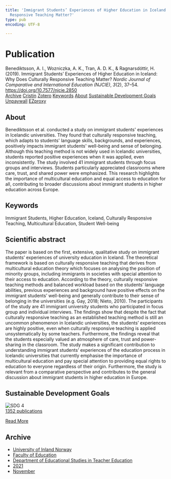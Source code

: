 ```yaml
---
title: 'Immigrant Students’ Experiences of Higher Education in Iceland: Why Does Culturally
  Responsive Teaching Matter?'
type: pub
encoding: UTF-8

---
```

<h1>Publication</h1>
<article id="csl-bib-container-Z442PL3T" class="csl-bib-container">
  <div class="csl-bib-body"> <div class="csl-entry">Benediktsson, A. I., Wozniczka, A. K., Tran, A. D. K., &#38; Ragnarsdóttir, H. (2019). Immigrant Students’ Experiences of Higher Education in Iceland: Why Does Culturally Responsive Teaching Matter? <i>Nordic Journal of Comparative and International Education (NJCIE)</i>, <i>3</i>(2), 37–54. <a href="https://doi.org/10.7577/njcie.2850">https://doi.org/10.7577/njcie.2850</a></div> </div>
  <div class="csl-bib-buttons">
    <a href="#taxonomy-article-Z442PL3T" alt="archive" class="csl-bib-button">Archive</a>
    <a href="https://app.cristin.no/results/show.jsf?id=1951083" alt="Cristin" class="csl-bib-button">Cristin</a>
    <a href="http://zotero.org/groups/5881554/items/Z442PL3T" alt="Zotero" class="csl-bib-button">Zotero</a>
    <a href="#keywords-article-Z442PL3T" alt="keywords" class="csl-bib-button">Keywords</a>
    <a href="#about-article-Z442PL3T" alt="about_pub" class="csl-bib-button">About</a>
    <a href="#sdg-article-Z442PL3T" alt="sdg" class="csl-bib-button">Sustainable Development Goals</a>
    <a href="https://journals.oslomet.no/index.php/nordiccie/article/download/2850/3202" alt="Unpaywall" class="csl-bib-button">Unpaywall</a>
    <a href="https://journals.oslomet.no/index.php/nordiccie/article/download/2850/3202" alt="EZproxy" class="csl-bib-button">EZproxy</a>
  </div>
  <div id="csl-bib-meta-container-Z442PL3T"></div>
</article>
<div id="csl-bib-meta-Z442PL3T" class="csl-bib-meta">
  <article id="about-article-Z442PL3T" class="about_pub-article">
    <h1>About</h1>
    Benediktsson et al. conducted a study on immigrant students' experiences in Icelandic universities. They found that culturally responsive teaching, which adapts to students' language skills, backgrounds, and experiences, positively impacts immigrant students' well-being and sense of belonging. Although this teaching method is not widely used in Icelandic universities, students reported positive experiences when it was applied, even inconsistently. The study involved 41 immigrant students through focus groups and interviews. Students particularly appreciated classrooms where care, trust, and shared power were emphasized. This research highlights the importance of multicultural education and equal access to education for all, contributing to broader discussions about immigrant students in higher education across Europe.
  </article>
  <article id="keywords-article-Z442PL3T" class="keywords-article">
    <h1>Keywords</h1>
    Immigrant Students, Higher Education, Iceland, Culturally Responsive Teaching, Multicultural Education, Student Well-being
  </article>
  <article id="abstract-article-Z442PL3T" class="abstract-article">
    <h1>Scientific abstract</h1>
    The paper is based on the first, extensive, qualitative study on immigrant students’ experiences of university education in Iceland. The theoretical framework is based on culturally responsive teaching that derives from multicultural education theory which focuses on analysing the position of minority groups, including immigrants in societies with special attention to their access to education. According to the theory, culturally responsive teaching methods and balanced workload based on the students’ language abilities, previous experiences and background have positive effects on the immigrant students’ well-being and generally contribute to their sense of belonging in the universities (e.g. Gay, 2018; Nieto, 2010). The participants of the study are 41 immigrant university students who participated in focus group and individual interviews. The findings show that despite the fact that culturally responsive teaching as an established teaching method is still an uncommon phenomenon in Icelandic universities, the students’ experiences are highly positive, even when culturally responsive teaching is applied unsystematically by some teachers. Furthermore, the findings reveal that the students especially valued an atmosphere of care, trust and power-sharing in the classroom. The study makes a significant contribution to understanding immigrant students’ experiences of the education process in Icelandic universities that currently emphasise the importance of multicultural education and pay special attention to providing equal rights to education to everyone regardless of their origin. Furthermore, the study is relevant from a comparative perspective and contributes to the general discussion about immigrant students in higher education in Europe.
  </article>
  <article id="sdg-article-Z442PL3T" class="sdg-article">
    <h1>Sustainable Development Goals</h1>
    <div class="sdg-container"><div id="sdg4" class="sdg">
        <img src="{{< params subfolder >}}images/sdg/sdg04_en.png" class="image" alt="SDG 4">
        <div class="sdg-overlay">
          <a href="/en/archive/?key=?sdg=4#archive" class="sdg-publication-count"><span>1352</span> publications</a>
          <p><a href="https://sdgs.un.org/goals/goal4" class="sdg-read-more">Read More</a></p>
        </div>
      </div></div>
  </article>
  <article id="taxonomy-article-Z442PL3T" class="taxonomy-article">
    <h1>Archive</h1>
    <ul>
      <li>
        <a href="/en/archive/?key=3DCRN523">University of Inland Norway</a>
      </li>
      <li>
        <a href="/en/archive/?key=WYNZA47F">Faculty of Education</a>
      </li>
      <li>
        <a href="/en/archive/?key=BKPR6TE7">Department of Educational Studies in Teacher Education</a>
      </li>
      <li>
        <a href="/en/archive/?key=F8UKZ6L4">2021</a>
      </li>
      <li>
        <a href="/en/archive/?key=YMEYZCB3">November</a>
      </li>
    </ul>
  </article>
</div>
